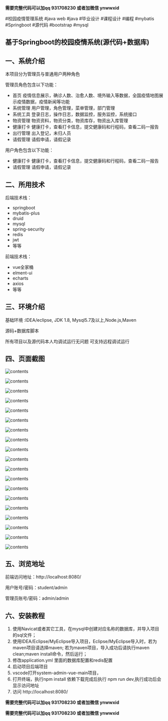 **需要完整代码可以加qq  931708230 或者加微信 ynwwxid**

#校园疫情管理系统 #java web #java #毕业设计 #课程设计 #编程 #mybatis #Springboot #源代码 #bootstrap #mysql

## 基于Springboot的校园疫情系统(源代码+数据库)

## 一、系统介绍
本项目分为管理员与普通用户两种角色

管理员角色包含以下功能：
- 首页
疫情信息展示，确诊人数、治愈人数、境外输入等数据，全国疫情地图展示疫情数据，疫情新闻等功能
- 系统管理
用户管理，角色管理，菜单管理，部门管理
- 系统工具
登录日志，操作日志，数据监控，服务监控，系统接口
- 物资管理
物资资料，物资分类，物资库存，物资出入库管理
- 健康打卡
健康打卡，查看打卡信息，提交健康码和行程码，查看二码一报告
- 出行管理
出入登记，未归人员
- 请假管理
请假申请，请假记录

用户角色包含以下功能：
- 健康打卡
  健康打卡，查看打卡信息，提交健康码和行程码，查看二码一报告
- 请假管理
  请假申请，请假记录

## 二、所用技术

后端技术栈：

- springboot
- mybatis-plus
- druid
- mysql
- spring-security
- redis
- jwt
- 等等

前端技术栈：

- vue全家桶
- elment-ui
- echarts
- axios
- 等等


## 三、环境介绍

基础环境 :IDEA/eclipse, JDK 1.8, Mysql5.7及以上,Node.js,Maven

源码+数据库脚本

所有项目以及源代码本人均调试运行无问题 可支持远程调试运行

## 四、页面截图

![contents](./picture/picture1.png)

![contents](./picture/picture2.png)

![contents](./picture/picture3.png)

![contents](./picture/picture4.png)

![contents](./picture/picture5.png)

![contents](./picture/picture6.png)

![contents](./picture/picture7.png)

![contents](./picture/picture8.png)

![contents](./picture/picture9.png)

![contents](./picture/picture10.png)

![contents](./picture/picture11.png)

![contents](./picture/picture12.png)

![contents](./picture/picture13.png)

![contents](./picture/picture14.png)

![contents](./picture/picture15.png)

![contents](./picture/picture16.png)

![contents](./picture/picture17.png)

![contents](./picture/picture18.png)

![contents](./picture/picture19.png)


## 五、浏览地址

前端访问地址：http://localhost:8080/

用户账号/密码：student/admin

管理员账号/密码：admin/admin  

## 六、安装教程

1. 使用Navicat或者其它工具，在mysql中创建对应名称的数据库，并导入项目的sql文件；
2. 使用IDEA/Eclipse/MyEclipse导入项目，Eclipse/MyEclipse导入时，若为maven项目请选择maven;
   若为maven项目，导入成功后请执行maven clean;maven install命令，然后运行；
3. 修改application.yml 里面的数据库配置和redis配置
4. 启动项目后端项目 
5. vscode打开system-admin-vue-main项目，
6. 打开终端，执行npm install 依赖下载完成后执行 npm run dev,执行成功后会显示访问地址
7. 访问  http://localhost:8080/

**需要完整代码可以加qq  931708230 或者加微信 ynwwxid**

**需要完整代码可以加qq  931708230 或者加微信  ynwwxid**





